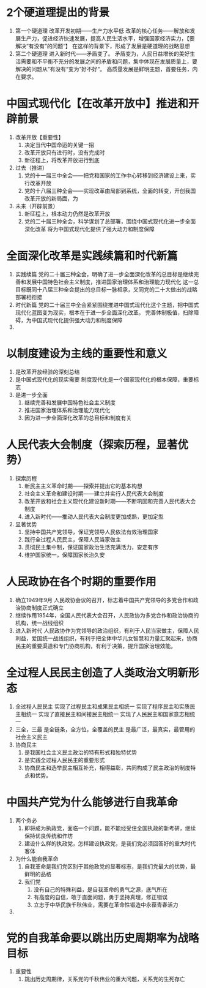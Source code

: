 

# 2个硬道理提出的背景
1. 第一个硬道理
	改革开发初期——生产力水平低
	改革的核心任务——解放和发展生产力，促进经济快速发展，提高人民生活水平，增强国家经济实力，【要解决“有没有”的问题“】
	在这样的背景下，形成了发展是硬道理的战略思想
2. 第二个硬道理
	进入新时代——矛盾变了。
	矛盾变为，人民日益增长的美好生活需要和不平衡不充分的发展之间的矛盾和问题，集中体现在发展质量上，要解决的问题从”有没有“变为”好不好“。
	高质量发展是鲜明主题，首要任务，内在要求。


# 中国式现代化【在改革开放中】推进和开辟前景

1. 改革开放【重要性】
	1. 决定当代中国命运的关键一招
	2. 改革开放只有进行时，没有完成时
	3. 新征程上，将改革开放进行到底
2. 过去（推进）
	1. 党的十一届三中全会——把党和国家的工作中心转移到经济建设上来，实行改革开放
	2. 党的十八届三种全会——实现改革由局部到系统，全面的转变，开创我国改革开放的新局面，为
3. 未来（开辟前景）
	1. 新征程上，根本动力仍然是改革开放
	2. 党的二十届三种全会，科学谋划了总部署，围绕中国式现代化进一步全面深化改革
		将为中国式现代化提供了强大动力和制度保障

 
 
# 全面深化改革是实践续篇和时代新篇
1. 实践续篇
	党的二十届三种全会，明确了进一步全面深化改革的总目标是继续完善和发展中国特色社会主义制度，推进国家治理体系和治理能力现代化
	这一总目标既同十八届三种全会提出的总目标一脉相承，又同党的二十大做出的战略部署相衔接
2. 时代新篇
	党的二十届三中全会紧紧围绕推进中国式现代化这个主题，把中国式现代化蓝图变为现实，根本在于进一步全面深化改革。
	完善体制极值，扫除障碍，为中国式现代化提供强大动力和制度保障
3. 

# 以制度建设为主线的重要性和意义
1. 是改革开放经验的深刻总结
2. 是中国式现代化的现实需要
	制度现代化是一个国家现代化的根本保障，重要标志
3. 是进一步全面
	1. 继续完善和发展中国特色社会主义制度
	2. 推进国家治理体系和治理能力现代化
	3. 因为进一步全面深化改革的总目标和制度有关


# 人民代表大会制度（探索历程，显著优势）

1. 探索历程
	1. 新民主主义革命时期——探索并提出它的基本构想
	2. 社会主义革命和建设时期——建立并实行人民代表大会制度
	3. 改革开放和社会主义现代化建设新时期——不断巩固和完善人民代表大会制度
	4. 进入新时代——推动人民代表大会制度更加成熟，更加定型
2. 显著优势
	1. 坚持中国共产党领导，保证党领导人民依法有效治理国家
	2. 践行全过程人民民主，保障人民当家做主
	3. 贯彻民主集中制，保证国家政治生活充满活力，安定有序
	4. 维护国家统一，保障国家长治久安

# 人民政协在各个时期的重要作用
1. 确立1949年9月
	人民政协会议的召开，标志着中国共产党领导的多党合作和政治协商制度正式确立
2. 继续作用1954年，全国人民代表大会召开，人民政协为多党合作和政治协商的机构，统一战线组织
3. 进入新时代
	人民政协作为党领导的政治组织，有利于人民当家做主，保障人民利益，爱国统一战线组织，有利于把全体中华儿女智慧和力量汇聚起来，协商民主的重要渠道和专门协商机构，有利于决策，提升国家治理效能。


# 全过程人民民主创造了人类政治文明新形态
1. 全过程人民民主
	实现了过程民主和成果民主相统一
	实现了程序民主和实质民主相统一
	实现了直接民主和间接民主相统一
	实现了人民民主和国家意志相统一
3. 三全，三最
	是全链条，全方位，全覆盖的民主
	是最广泛，最真实，最管用的社会主义民主
2. 协商民主
	1. 是我国社会主义民主政治的特有形式和独特优势
	2. 是实践全过程人民民主的重要形式
	3. 协商民主和选举民主相互补充，相得益彰，共同构成了民主政治的制度特点和优势。



# 中国共产党为什么能够进行自我革命

1. 两个务必
	1. 即将成为执政党，面临一个问题，能不能经受住全国执政的新考研，继续保持优良传统和作坊
	2. 建设什么样的执政党，怎样建设执政党，是我们党必须回答好的重大时代客体
2. 为什么能自我革命
	1. 自我革命是我们党区别于其他政党的显著标志，是我们党最大的优势，最鲜明的品格
	2. 我们党
		1. 没有自己的特殊利益，是自我革命的勇气之源，底气所在
		2. 有高度的自信，敢于直面问题，勇于坚持真理，修正错误
		3. 立志于中华民族千秋伟业，需要在革命性锻造中永葆青春活力
3. 

# 党的自我革命要以跳出历史周期率为战略目标
1. 重要性
	1. 跳出历史周期律，关系党的千秋伟业的重大问题，关系党的生死存亡